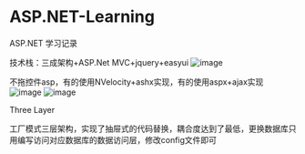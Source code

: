 # ASP.NET-Learning
ASP.NET 学习记录

技术栈：三成架构+ASP.Net MVC+jquery+easyui
![image](https://github.com/Rac-ice/ASP.NET-Learning/assets/56425821/bcc6b294-fac8-4b86-8fa1-ed71a572a6b1)

不拖控件asp，有的使用NVelocity+ashx实现，有的使用aspx+ajax实现
![image](https://github.com/Rac-ice/ASP.NET-Learning/assets/56425821/3d03e74c-cded-4d69-b705-0f39874d48dc)
![image](https://github.com/Rac-ice/ASP.NET-Learning/assets/56425821/372dbc0d-211a-4123-935a-42a865c657cf)

Three Layer

工厂模式三层架构，实现了抽屉式的代码替换，耦合度达到了最低，更换数据库只用编写访问对应数据库的数据访问层，修改config文件即可

